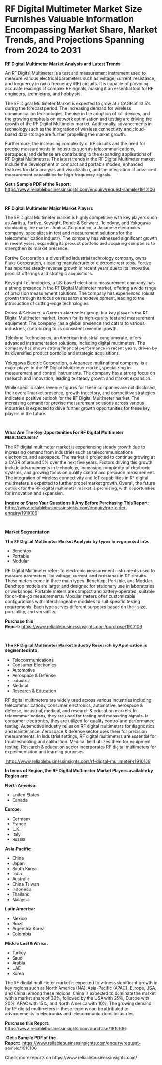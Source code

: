 <p><h1>RF Digital Multimeter Market Size Furnishes Valuable Information Encompassing Market Share, Market Trends, and Projections Spanning from 2024 to 2031</h1></p><p><strong>RF Digital Multimeter Market Analysis and Latest Trends</strong></p>
<p><p>An RF Digital Multimeter is a test and measurement instrument used to measure various electrical parameters such as voltage, current, resistance, and frequency in radio frequency (RF) circuits. It is capable of providing accurate readings of complex RF signals, making it an essential tool for RF engineers, technicians, and hobbyists.</p><p>The RF Digital Multimeter Market is expected to grow at a CAGR of 13.5% during the forecast period. The increasing demand for wireless communication technologies, the rise in the adoption of IoT devices, and the growing emphasis on network optimization and testing are driving the growth of the RF Digital Multimeter market. Additionally, advancements in technology such as the integration of wireless connectivity and cloud-based data storage are further propelling the market growth.</p><p>Furthermore, the increasing complexity of RF circuits and the need for precise measurements in industries such as telecommunications, aerospace, and defense are contributing to the expanding applications of RF Digital Multimeters. The latest trends in the RF Digital Multimeter market include the development of compact and portable models, enhanced features for data analysis and visualization, and the integration of advanced measurement capabilities for high-frequency signals.</p></p>
<p><strong>Get a Sample PDF of the Report:&nbsp;</strong> <a href="https://www.reliablebusinessinsights.com/enquiry/request-sample/1910106">https://www.reliablebusinessinsights.com/enquiry/request-sample/1910106</a></p>
<p>&nbsp;</p>
<p><strong>RF Digital Multimeter Major Market Players</strong></p>
<p><p>The RF Digital Multimeter market is highly competitive with key players such as Anritsu, Fortive, Keysight, Rohde & Schwarz, Teledyne, and Yokogawa dominating the market. Anritsu Corporation, a Japanese electronics company, specializes in test and measurement solutions for the telecommunication industry. The company has witnessed significant growth in recent years, expanding its product portfolio and acquiring companies to strengthen its market presence.</p><p>Fortive Corporation, a diversified industrial technology company, owns Fluke Corporation, a leading manufacturer of electronic test tools. Fortive has reported steady revenue growth in recent years due to its innovative product offerings and strategic acquisitions.</p><p>Keysight Technologies, a US-based electronic measurement company, has a strong presence in the RF Digital Multimeter market, offering a wide range of precision measurement solutions. The company has experienced robust growth through its focus on research and development, leading to the introduction of cutting-edge technologies.</p><p>Rohde & Schwarz, a German electronics group, is a key player in the RF Digital Multimeter market, known for its high-quality test and measurement equipment. The company has a global presence and caters to various industries, contributing to its consistent revenue growth.</p><p>Teledyne Technologies, an American industrial conglomerate, offers advanced instrumentation solutions, including digital multimeters. The company has shown strong financial performance in recent years, driven by its diversified product portfolio and strategic acquisitions.</p><p>Yokogawa Electric Corporation, a Japanese multinational company, is a major player in the RF Digital Multimeter market, specializing in measurement and control instruments. The company has a strong focus on research and innovation, leading to steady growth and market expansion.</p><p>While specific sales revenue figures for these companies are not disclosed, their overall market presence, growth trajectory, and competitive strategies indicate a positive outlook for the RF Digital Multimeter market. The increasing demand for precise measurement solutions across various industries is expected to drive further growth opportunities for these key players in the future.</p></p>
<p>&nbsp;</p>
<p><strong>What Are The Key Opportunities For RF Digital Multimeter Manufacturers?</strong></p>
<p><p>The RF digital multimeter market is experiencing steady growth due to increasing demand from industries such as telecommunications, electronics, and aerospace. The market is projected to continue growing at a CAGR of around 5% over the next five years. Factors driving this growth include advancements in technology, increasing complexity of electronic systems, and growing focus on quality control and precision measurement. The integration of wireless connectivity and IoT capabilities in RF digital multimeters is expected to further propel market growth. Overall, the future outlook for the RF digital multimeter market is promising, with opportunities for innovation and expansion.</p></p>
<p><strong>Inquire or Share Your Questions If Any Before Purchasing This Report:</strong> <a href="https://www.reliablebusinessinsights.com/enquiry/pre-order-enquiry/1910106">https://www.reliablebusinessinsights.com/enquiry/pre-order-enquiry/1910106</a></p>
<p>&nbsp;</p>
<p><strong>Market Segmentation</strong></p>
<p><strong>The RF Digital Multimeter Market Analysis by types is segmented into:</strong></p>
<p><ul><li>Benchtop</li><li>Portable</li><li>Modular</li></ul></p>
<p><p>RF Digital Multimeter refers to electronic measurement instruments used to measure parameters like voltage, current, and resistance in RF circuits. These meters come in three main types: Benchtop, Portable, and Modular. Benchtop models are larger and designed for stationary use in laboratories or workshops. Portable meters are compact and battery-operated, suitable for on-the-go measurements. Modular meters offer customizable configurations with interchangeable modules to suit specific testing requirements. Each type serves different purposes based on their size, portability, and versatility.</p></p>
<p><strong>Purchase this Report:&nbsp;</strong><a href="https://www.reliablebusinessinsights.com/purchase/1910106">https://www.reliablebusinessinsights.com/purchase/1910106</a></p>
<p>&nbsp;</p>
<p><strong>The RF Digital Multimeter Market Industry Research by Application is segmented into:</strong></p>
<p><ul><li>Telecommunications</li><li>Consumer Electronics</li><li>Automotive</li><li>Aerospace & Defense</li><li>Industrial</li><li>Medical</li><li>Research & Education</li></ul></p>
<p><p>RF digital multimeters are widely used across various industries including telecommunications, consumer electronics, automotive, aerospace & defense, industrial, medical, and research & education markets. In telecommunications, they are used for testing and measuring signals. In consumer electronics, they are utilized for quality control and performance testing. Automotive industry relies on RF digital multimeters for diagnostics and maintenance. Aerospace & defense sector uses them for precision measurements. In industrial settings, RF digital multimeters are essential for troubleshooting and calibration. Medical field utilizes them for equipment testing. Research & education sector incorporates RF digital multimeters for experimentation and learning purposes.</p></p>
<p><a href="https://www.reliablebusinessinsights.com/rf-digital-multimeter-r1910106">&nbsp;https://www.reliablebusinessinsights.com/rf-digital-multimeter-r1910106</a></p>
<p><strong>In terms of Region, the RF Digital Multimeter Market Players available by Region are:</strong></p>
<p>
    <p> <strong> North America: </strong>
        <ul>
            <li>United States</li>
            <li>Canada</li>
        </ul>
        </p> 
    <p> <strong> Europe: </strong>
        <ul>
            <li>Germany</li>
            <li>France</li>
            <li>U.K.</li>
            <li>Italy</li>
            <li>Russia</li>
        </ul>
        </p> 
    <p> <strong> Asia-Pacific: </strong>
        <ul>
            <li>China</li>
            <li>Japan</li>
            <li>South Korea</li>
            <li>India</li>
            <li>Australia</li>
            <li>China Taiwan</li>
            <li>Indonesia</li>
            <li>Thailand</li>
            <li>Malaysia</li>
        </ul>
        </p> 
    <p> <strong> Latin America: </strong>
        <ul>
            <li>Mexico</li>
            <li>Brazil</li>
            <li>Argentina Korea</li>
            <li>Colombia</li>
        </ul>
        </p> 
    <p> <strong> Middle East & Africa: </strong>
        <ul>
            <li>Turkey</li>
            <li>Saudi</li>
            <li>Arabia</li>
            <li>UAE</li>
            <li>Korea</li>
        </ul>
    </p>
    </p>
<p><p>The RF digital multimeter market is expected to witness significant growth in key regions such as North America (NA), Asia-Pacific (APAC), Europe, USA, and China. Among these regions, China is expected to dominate the market with a market share of 30%, followed by the USA with 25%, Europe with 20%, APAC with 15%, and North America with 10%. The growing demand for RF digital multimeters in these regions can be attributed to advancements in electronics and telecommunications industries.</p></p>
<p><strong>Purchase this Report: </strong><a href="https://www.reliablebusinessinsights.com/purchase/1910106">https://www.reliablebusinessinsights.com/purchase/1910106</a></p>
<p>&nbsp;<strong>Get a Sample PDF of the Report:&nbsp;&nbsp;</strong><a href="https://www.reliablebusinessinsights.com/enquiry/request-sample/1910106">https://www.reliablebusinessinsights.com/enquiry/request-sample/1910106</a></p>
<p><strong></strong></p>
<p>Check more reports on https://www.reliablebusinessinsights.com/</p>